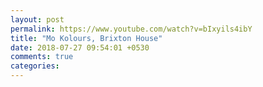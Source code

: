 ```yaml
---
layout: post
permalink: https://www.youtube.com/watch?v=bIxyils4ibY
title: "Mo Kolours, Brixton House"
date: 2018-07-27 09:54:01 +0530
comments: true
categories: 
---
```

